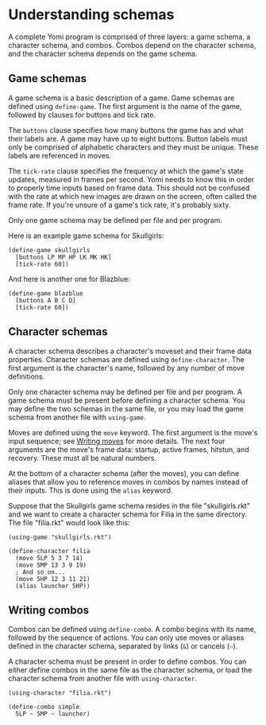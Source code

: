 # Understanding schemas

A complete Yomi program is comprised of three layers: a game schema, a character schema, and combos. Combos depend on the character schema, and the character schema depends on the game schema.


## Game schemas

A game schema is a basic description of a game. Game schemas are defined using `define-game`. The first argument is the name of the game, followed by clauses for buttons and tick rate.

The `buttons` clause specifies how many buttons the game has and what their labels are. A game may have up to eight buttons. Button labels must only be comprised of alphabetic characters and they must be unique. These labels are referenced in moves.

The `tick-rate` clause specifies the frequency at which the game's state updates, measured in frames per second. Yomi needs to know this in order to properly time inputs based on frame data. This should not be confused with the rate at which new images are drawn on the screen, often called the frame rate. If you're unsure of a game's tick rate, it's probably sixty.

Only one game schema may be defined per file and per program.

Here is an example game schema for Skullgirls:
```racket
(define-game skullgirls
  [buttons LP MP HP LK MK HK]
  [tick-rate 60])
```

And here is another one for Blazblue:
```racket
(define-game blazblue
  [buttons A B C D]
  [tick-rate 60])
```


## Character schemas

A character schema describes a character's moveset and their frame data properties. Character schemas are defined using `define-character`. The first argument is the character's name, followed by any number of move definitions.

Only one character schema may be defined per file and per program. A game schema must be present before defining a character schema. You may define the two schemas in the same file, or you may load the game schema from another file with `using-game`.

Moves are defined using the `move` keyword. The first argument is the move's input sequence; see [Writing moves](moves.md) for more details. The next four arguments are the move's frame data: startup, active frames, hitstun, and recovery. These must all be natural numbers.

At the bottom of a character schema (after the moves), you can define aliases that allow you to reference moves in combos by names instead of their inputs. This is done using the `alias` keyword.

Suppose that the Skullgirls game schema resides in the file "skullgirls.rkt" and we want to create a character schema for Filia in the same directory. The file "filia.rkt" would look like this:
```racket
(using-game "skullgirls.rkt")

(define-character filia
  (move 5LP 5 3 7 14)
  (move 5MP 13 3 9 19)
  ; And so on...
  (move 5HP 12 3 11 21)
  (alias launcher 5HP))
```


## Writing combos

Combos can be defined using `define-combo`. A combo begins with its name, followed by the sequence of actions. You can only use moves or aliases defined in the character schema, separated by links (`&`) or cancels (`~`).

A character schema must be present in order to define combos. You can either define combos in the same file as the character schema, or load the character schema from another file with `using-character`.

```racket
(using-character "filia.rkt")

(define-combo simple
  5LP ~ 5MP ~ launcher)
```